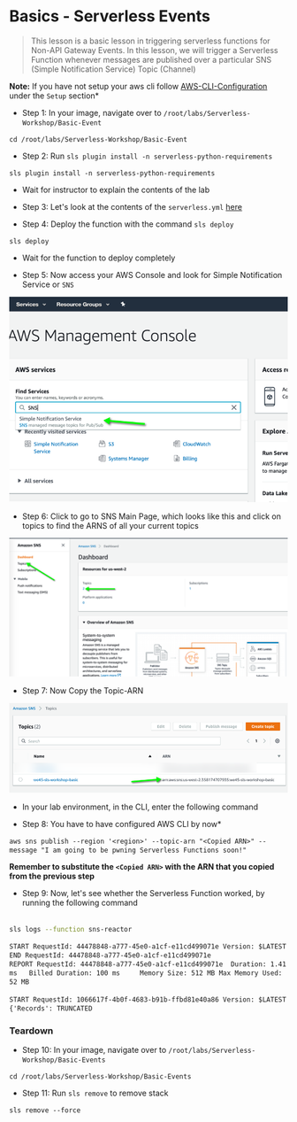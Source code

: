 # Basics - Serverless Events

>This lesson is a basic lesson in triggering serverless functions for Non-API Gateway Events. 
In this lesson, we will trigger a Serverless Function whenever messages are published over a particular SNS (Simple Notification Service) Topic (Channel)

**Note:** If you have not setup your aws cli follow [AWS-CLI-Configuration](aws-configure/README.md) under the `Setup` section*

* Step 1: In your image, navigate over to `/root/labs/Serverless-Workshop/Basic-Event`

```commandline
cd /root/labs/Serverless-Workshop/Basic-Event
```

* Step 2: Run `sls plugin install -n serverless-python-requirements`

```commandline
sls plugin install -n serverless-python-requirements
```

* Wait for instructor to explain the contents of the lab

* Step 3: Let's look at the contents of the `serverless.yml` [here](https://github.com/we45/Serverless-Workshop/blob/master/Basic-Event/serverless.yml)

* Step 4: Deploy the function with the command `sls deploy`

```commandline
sls deploy
```

* Wait for the function to deploy completely

* Step 5: Now access your AWS Console and look for Simple Notification Service or `SNS`

![SNS-Search](img/sns-search.png)

* Step 6: Click to go to SNS Main Page, which looks like this and click on topics to find the ARNS of all your current topics

![SNS-Topics](img/sns-topics.png)

* Step 7: Now Copy the Topic-ARN

![Copy-Topics](img/copy-topic-arn.png)

* In your lab environment, in the CLI, enter the following command

* Step 8: You have to have configured AWS CLI by now*

```commandline
aws sns publish --region '<region>' --topic-arn "<Copied ARN>" --message "I am going to be pwning Serverless Functions soon!"

```
**Remember to substitute the `<Copied ARN>` with the ARN that you copied from the previous step**

* Step 9: Now, let's see whether the Serverless Function worked, by running the following command

```bash

sls logs --function sns-reactor
```
```commandline
START RequestId: 44478848-a777-45e0-a1cf-e11cd499071e Version: $LATEST
END RequestId: 44478848-a777-45e0-a1cf-e11cd499071e
REPORT RequestId: 44478848-a777-45e0-a1cf-e11cd499071e	Duration: 1.41 ms	Billed Duration: 100 ms 	Memory Size: 512 MB	Max Memory Used: 52 MB

START RequestId: 1066617f-4b0f-4683-b91b-ffbd81e40a86 Version: $LATEST
{'Records': TRUNCATED

```

### Teardown

* Step 10: In your image, navigate over to `/root/labs/Serverless-Workshop/Basic-Events`

```commandline
cd /root/labs/Serverless-Workshop/Basic-Events
```

* Step 11: Run `sls remove` to remove stack

```commandline
sls remove --force
```
